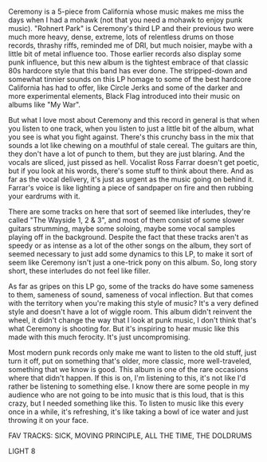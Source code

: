 Ceremony is a 5-piece from California whose music makes me miss the days when I had a mohawk (not that you need a mohawk to enjoy punk music). "Rohnert Park" is Ceremony's third LP and their previous two were much more heavy, dense, extreme, lots of relentless drums on those records, thrashy riffs, reminded me of DRI, but much noisier, maybe with a little bit of metal influence too. Those earlier records also display some punk influence, but this new album is the tightest embrace of that classic 80s hardcore style that this band has ever done. The stripped-down and somewhat tinnier sounds on this LP homage to some of the best hardcore California has had to offer, like Circle Jerks and some of the darker and more experimental elements, Black Flag introduced into their music on albums like "My War".

But what I love most about Ceremony and this record in general is that when you listen to one track, when you listen to just a little bit of the album, what you see is what you fight against. There's this crunchy bass in the mix that sounds a lot like chewing on a mouthful of stale cereal. The guitars are thin, they don't have a lot of punch to them, but they are just blaring. And the vocals are sliced, just pissed as hell. Vocalist Ross Farrar doesn't get poetic, but if you look at his words, there's some stuff to think about there. And as far as the vocal delivery, it's just as urgent as the music going on behind it. Farrar's voice is like lighting a piece of sandpaper on fire and then rubbing your eardrums with it.

There are some tracks on here that sort of seemed like interludes, they're called "The Wayside 1, 2 & 3", and most of them consist of some slower guitars strumming, maybe some soloing, maybe some vocal samples playing off in the background. Despite the fact that these tracks aren't as speedy or as intense as a lot of the other songs on the album, they sort of seemed necessary to just add some dynamics to this LP, to make it sort of seem like Ceremony isn't just a one-trick pony on this album. So, long story short, these interludes do not feel like filler.

As far as gripes on this LP go, some of the tracks do have some sameness to them, sameness of sound, sameness of vocal inflection. But that comes with the territory when you're making this style of music? It's a very defined style and doesn't have a lot of wiggle room. This album didn't reinvent the wheel, it didn't change the way that I look at punk music, I don't think that's what Ceremony is shooting for. But it's inspiring to hear music like this made with this much ferocity. It's just uncompromising.

Most modern punk records only make me want to listen to the old stuff, just turn it off, put on something that's older, more classic, more well-traveled, something that we know is good. This album is one of the rare occasions where that didn't happen. If this is on, I'm listening to this, it's not like I'd rather be listening to something else. I know there are some people in my audience who are not going to be into music that is this loud, that is this crazy, but I needed something like this. To listen to music like this every once in a while, it's refreshing, it's like taking a bowl of ice water and just throwing it on your face.

FAV TRACKS: SICK, MOVING PRINCIPLE, ALL THE TIME, THE DOLDRUMS

LIGHT 8
